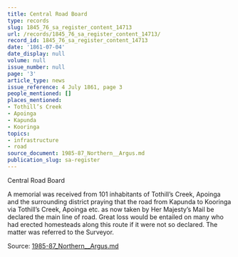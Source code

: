 ```yaml
---
title: Central Road Board
type: records
slug: 1845_76_sa_register_content_14713
url: /records/1845_76_sa_register_content_14713/
record_id: 1845_76_sa_register_content_14713
date: '1861-07-04'
date_display: null
volume: null
issue_number: null
page: '3'
article_type: news
issue_reference: 4 July 1861, page 3
people_mentioned: []
places_mentioned:
- Tothill’s Creek
- Apoinga
- Kapunda
- Kooringa
topics:
- infrastructure
- road
source_document: 1985-87_Northern__Argus.md
publication_slug: sa-register
---
```


Central Road Board

A memorial was received from 101 inhabitants of Tothill’s Creek, Apoinga and the surrounding district praying that the road from Kapunda to Kooringa via Tothill’s Creek, Apoinga etc. as now taken by Her Majesty’s Mail be declared the main line of road.  Great loss would be entailed on many who had erected homesteads along this route if it were not so declared.  The matter was referred to the Surveyor.

Source: [1985-87_Northern__Argus.md](/downloads/markdown/1985-87_Northern__Argus.md)
